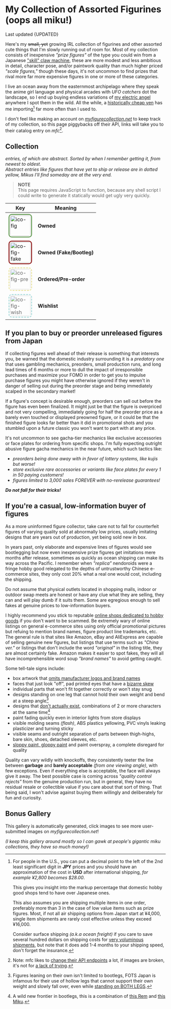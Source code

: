<!-- started 2022/4/21 -->
<!-- updated 2023/9/10 -->

# My Collection of Assorted Figurines (oops all miku!)
Last updated {UPDATED}

Here's my ~~small, yet~~ growing IRL collection of figurines and other assorted cute things that I'm slowly running out of room for.
Most of my collection consists of inexpensive _"prize figures"_ of the type you could win from a Japanese ["skill" claw machine][claw], these are more modest and less ambitious in detail, character pose, and/or paintwork quality than much higher priced _"scale figures,"_ though these days, it's not uncommon to find prizes that rival more far more expensive figures in one or more of these categories.

I live an ocean away from the easternmost archipelago where they speak the anime girl language and physical arcades with _UFO catchers_ dot the landscape, so I end up buying endless variations of [my electric angel][micker] anywhere I spot them in the wild.
All the while, a [historically cheap yen][jpy] has me importing[^import] far more often than I used to.

I don't feel like making an account on _[myfigurecollection.net][mfc]_ to keep track of my collection, so this page piggybacks off their API, links will take you to their catalog entry on _mfc_[^api].

[claw]: https://www.youtube.com/watch?v=0Nh-k8OXhCo
[micker]: https://www.youtube.com/watch?v=f91sM4rI76w&hl=en
[mfc]: https://myfigurecollection.net
[jpy]: https://www.google.com/finance/quote/USD-JPY?window=5Y
[^api]:
	Note: mfc likes to [change their API endpoints][1] a lot, if images are broken, it's not for [a lack of trying][2].

	[1]: https://github.com/microsounds/microsounds.github.io/commit/10c49ea
	[2]: https://raw.githubusercontent.com/microsounds/microsounds.github.io/master/.scripts/fetch-figure-pics.sh
[^import]:
	For people in the U.S., you can put a decimal point to the left of the 2nd least significant digit in **JPY** prices and you should have an approximation of the cost in **USD** after international shipping,
	_for example ¥2,800 becomes $28.00_.

	This gives you insight into the markup percentage that domestic hobby good shops tend to have over Japanese ones.

	This also assumes you are shipping multiple items in one order, preferably more than 3 in the case of low value items such as prize figures.
	Most, if not all air shipping options from Japan start at ¥4,000, single item shipments are rarely cost effective unless they exceed ¥16,000.

	Consider surface shipping _(a.k.a ocean freight)_ if you care to save several hundred dollars on shipping costs for [very voluminous shipments][coffin], but note that it does add 1-4 months to your shipping speed, don't forget the insurance.

	[coffin]: https://www.google.com/search?q=amiami+shipping+%28200%7Ccoffin%29+box+site%3Areddit.com&tbm=isch

## Collection
<em><strong><span id="fig-count" style="font-size: 150%"></span></strong> entries,
	<strong><span id="fig-abs-count" style="font-size: 120%"></span></strong> of which are abstract.</em>
_Sorted by when I remember getting it, from newest to oldest._
<br />_Abstract entries like figures that have yet to ship or release are in dotted yellow, Mikus I'll find someday are at the very end._


<div id="fig-thumbs">
<noscript>
<blockquote>
<p><strong>NOTE</strong><br/>
	This page requires JavaScript to function, because any shell script I could write to generate it statically would get ugly very quickly.</p>
</blockquote>
</noscript>

</div>

<div class="aside right">

| Key | Meaning |
| -- | -- |
| ![ico-fig]({DOC_ROOT}/notes/assets/miku-nendo.jpg) | **Owned** |
| ![ico-fig-fake]({DOC_ROOT}/notes/assets/miku-nendo.jpg) | **Owned (Fake/Bootleg)** |
| ![ico-fig-pre]({DOC_ROOT}/notes/assets/miku-nendo.jpg) | **Ordered/Pre-order** |
| ![ico-fig-wish]({DOC_ROOT}/notes/assets/miku-nendo.jpg) | **Wishlist** |

</div>

## If you plan to buy or preorder unreleased figures from Japan
If collecting figures well ahead of their release is something that interests you, be warned that the domestic industry surrounding it is a _predatory one_ that uses gambling mechanics, preorders, small production runs, and long lead times of 6 months or more to dull the impact of irresponsible purchases and maximize your FOMO in order to get you to impulse purchase figures you might have otherwise ignored if they weren't in danger of selling out during the preorder stage and being immediately scalped in the secondary market!

If a figure's concept is desirable enough, preorders can sell out before the figure has even been finalized.
It might just be that the figure is overpriced and not very compelling, immediately going for half the preorder price as a barely even touched or displayed preowned figure, or it could be that the finished figure looks far better than it did in promotional shots and you stumbled upon a future classic you won't want to part with at any price.

It's not uncommon to see gacha-tier mechanics like exclusive accessories or face plates for ordering from specific shops.
I'm fully expecting outright abusive figure gacha mechanics in the near future, which such tactics like:
* _preorders being done away with in favor of lottery systems, like kujis but worse!_
* _store exclusive rare accessories or variants like face plates for every 1 in 50 paying customers!_
* _figures limited to 3,000 sales FOREVER with no-rerelease guarantees!_

***Do not fall for their tricks!***


## If you're a casual, low-information buyer of figures
As a more uninformed figure collector, take care not to fall for counterfeit figures of varying quality sold at abnormally low prices, usually imitating designs that are years out of production, yet being sold new in box.

In years past, only elaborate and expensive lines of figures would see bootlegging but now even inexpensive prize figures get imitations mere months after release, sometimes as quickly as ocean shipping can make its way across the Pacific.
I remember when _"replica"_ nendoroids were a fringe hobby good relegated to the depths of untrustworthy Chinese e-commerce sites, they only cost 20% what a real one would cost, including the shipping.

Do not assume that physical outlets located in shopping malls, indoor or outdoor swap meets are honest or have any clue what they are selling, they can and will play dumb if it suits them. Some are egregious enough to sell fakes at genuine prices to low-information buyers.

I highly recommend you stick to reputable [online shops dedicated to hobby goods](https://www.buyfags.moe/Full_guide#List_of_shops) if you don't want to be scammed.
Be extremely wary of online listings on general e-commerce sites using only official promotional pictures but refuing to mention brand names, figure product line trademarks, etc.
The general rule is that sites like Amazon, eBay and AliExpress are capable of selling genuine new figures, but listings that use terms such as _"China ver."_ or listings that don't include the word _"original"_ in the listing title, they are almost certainly fake.
Amazon makes it easier to spot fakes, they will all have incomprehensible word soup _"brand names"_ to avoid getting caught.

Some tell-tale signs include:
* box artwork that [omits manufacturer logos and brand names](https://myfigurecollection.net/picture/2402764)
* faces that just look "off", pad printed eyes that have a [bizarre skew](https://myfigurecollection.net/picture/2182516)
* individual parts that won't fit together correctly or won't stay snug
* designs standing on one leg that cannot hold their own weight and bend at a steep angle[^fotsjapan]
* designs that [don't actually exist](https://myfigurecollection.net/picture/3267308), combinations of 2 or more characters at the same time[^rem]
* paint fading quickly even in interior lights from store displays
* visible molding seams _(flash)_, ABS plastics yellowing, PVC vinyls leaking plasticizer and turning sticky
* visible seams and outright separation of parts between thigh-highs, bare skin, shoes, detached sleeves, etc.
* [sloppy paint, gloppy paint](https://myfigurecollection.net/picture/2529349) and paint overspray, a complete disregard for quality

Quality can vary wildly with knockoffs, they consistently teeter the line between **garbage** and **barely acceptable** _(from one viewing angle)_, with few exceptions. Even if everything else is acceptable, the face will always give it away.
The best possible case is coming across _"quality control rejects"_ from the genuine production run, but in general, they have no residual resale or collectible value if you care about that sort of thing.
That being said, I won't advise against buying them willingly and deliberately for fun and curiosity.

[^rem]: A wild new frontier in bootlegs, this is a combination of
	[this Rem](https://myfigurecollection.net/item/1047417) and [this Miku](https://myfigurecollection.net/item/944728).

[^fotsjapan]:
	Figures leaning on their own isn't limited to bootlegs, FOTS Japan is infamous for their use of hollow legs that cannot support their own weight and slowly fall over, even while
	[standing on BOTH LEGS](https://old.reddit.com/r/AnimeFigures/comments/if2feq/just_dont_buy_how_heavy_are_the_dumbbells_you/).

## Bonus Gallery
This gallery is automatically generated, click images to see more user-submitted images on _myfigurecollection.net_!

_(I keep this gallery around mostly so I can gawk at people's gigantic miku collections, they have so much money!)_

<div class="gallery" id="fig-gallery">
</div>

<style type="text/css">
	[alt*="fig"] {
		border-radius: 10px;
		border: 3px #6B9F5B solid;
		padding: 2px;
		margin: 2px;
		height: 64px;
		width: 64px;
	}
	[alt*="fig"]:hover { opacity: unset; }
	[alt*="fake"] {	border: 3px #932525 solid; }
	[alt*="pre"] {	border: 3px #E1D97A dashed; opacity: 65%; }
	[alt*="wish"] {	border: 3px #86CDCD dashed; opacity: 65%; }
</style>

<script type="text/javascript">
/* <![CDATA[ */
'use strict';

var figs = [
	/* MFC id, unknown MFC image hash key, alt text description
	 * MFC ids prepended with x are knockoffs
	 */

	[ 'p186', '94494', 'good smile miku nendoroid #33 (2008)' ],
	[ 'p1656', 'ca554', 'good smile hachune miku nendoroid #042 (2008)' ],
	[ 'p1009', '633df', 'good smile kagamine len nendoroid #40' ],
	[ 'p1008', 'cbcc1', 'good smile kagamine rin nendoroid #39' ],
	[ 'p117503', 'e371a', 'good smile mikudayo nendoroid #299' ],

	[ 'p23566', '8126f', 'volks moekore plus #03.9 miku encore 1/6 scale' ],
	[ 'p331720', '1ff7c', 'good smile project diva ha2ne miku co-de' ],
	[ 'p22229', 'e58da', 'sega hatsune miku PM figure (2010)' ],
	[ 'p266283', 'f0162', 'taito hatsune miku mamama style api miku (2015)' ],
	[ 'p12037', 'bbc47', 'max factory miku live stage wonfes 2009 ver. figma #EX-003' ],
	[ 'p153162', '8abda', 'good smile snow miku 2014 nendoroid #380' ],
	[ 'p5737', '2e05d', 'good smile kagami hiiragi lucky star OVA nendoroid #062' ],
	[ 'p59755', '4a5b2', 'max factory miku append figma #100' ],
	[ 'p78582', '5dc32', 'good smike miku append nendoroid #194' ],
	[ 'p757554', '0b003', 'good smile miku cheerful ver. nendoroid #1001' ],
	[ 'p287701', 'ad644', 'good smile mitchie m the greatest idol miku 1/8 scale (2016)' ],
	[ 'p41459', '30b7f', 'good smile miku absolute HMO edition nendoroid #129' ],

/* from cancelled suruga-ya order 2023/7/26
	[ 'p104300', '65180', 'good smile sakura miku nendoroid #274' ],
	[ 'p1251028', '79b76', 'bandai q posket sakura miku type a' ],
*/
	[ '861021', 'c00c8', 'sega miku preciality special nuigurumi (fuwafuwa mega jumbo) plush' ],
	[ 'p1849001', '3fba5', 'gift hatsune miku nt fumo plush' ],
	[ 'p1876348', '49ca1', 'good smile miku 16th birthday ~dear creators~ nendoroid #2222' ],

	[ 'p1189085', '8fa69', 'good smile hatsune miku nt 1/8 scale (2023)' ],
	[ 'p1258843', '55d3c', 'furyu f:nex hatsune miku chronicle 1/7 scale' ],
	[ 'p926772', '68615', 'good smile racing miku 2020 nendoroid #1293' ],
	[ 'p1711391', '32d0d', 'taito kuji miku 39 no hi kinen kuji B prize' ],
	[ 'p998275', 'e47b6', 'taito miku 3rd season autumn ver.' ],
	[ 'p144335', '72a4a', 'max factory figma miku 2.0 #200' ],
	[ 'p604387', '623bc', 'good smile miku 10th anniv. ver. nendoroid #831' ],
	[ 'p12040', '74b0d', 'good smile hatsune miku CM ver. 1/8 scale (2009)' ],
	[ 'p29253', '8664a', 'max factory miku tony ver. 1/7 scale (2011)' ],
	[ 'p186', '94494', 'good smile miku nendoroid #33 (2008)' ],
	[ 'p136444', '8be06', 'good smile miku 2.0 nendoroid #300 (2013)' ],
	[ 'p61333', '3b529', 'good smile miku 1/8 scale lat-type ver.' ],
	[ 'p548722', '507c3', 'good smile hatsune miku v4x 1/8 scale' ],
	[ 'p187', '7888c', 'good smile hatsune miku 1/8 scale (2008)' ],

	[ 'p546853', 'be182', 'bandai figure-rise bust miku model kit' ],
	[ 'p1875244', '2f1ce', 'furyu noodle stopper miku autumn date' ],
	[ 'p1840070', 'c98a3', 'good smile needy girl overdose kangel nendoroid #2201' ],

	[ '289034', '83d4b', 'sega infinity module miku SPM' ],
	[ '1370076', '897d0', 'furyu bicute bunnies miku street ver.' ],
	[ '1210391', 'ebe3e', 'furyu bicute bunnies miku white bunny pearl ver.' ],
	[ '1419501', '06f2e', 'good smile racing miku 2022 nendoroid #1839' ],
	[ '1503807', '58c20', 'good smile magical mirai 2021 miku nendoroid #1940' ],
	[ '1407723', 'd9878', 'taito big nuigurumi miku winter ver. (type B)' ],
	[ '1635003', 'ca57b', 'taito wonderland puss in boots miku' ],
	[ '36788', '5b203', 'sega kagamine len EX figure (2010)' ],
	[ '1495055', 'eda04', 'bandai q posket miku v4x type a' ],
	[ '1796930', '5b192', 'max limited yurayura head miku nt' ],
	[ '1796928', '82839', 'max limited yurayura head miku' ],

	[ 'p1473760', 'fe3fe', 'good smile inugami korone nendoroid #1861' ],
	[ 'p1473759', '82d19', 'good smile nekomata okayu nendoroid #1860' ],
	[ 'p1782785', '17fdb', 'furyu exc∞d creative miku cyber future ver.' ],
	[ 'p1618453', 'f7702', 'good smile pop up parade needy girl overdose kangel' ],
	[ 'p1780064', 'bf4ff', 'taito miku artist masterpiece birthday 2023 ver.' ],
	[ 'p1873722', '8bef1', 'taito miku fashion figure uniform ver.' ],
	[ '1696654', '98c36', 'furyu miku flower fairy noodle stopper' ],
	[ 'p945860', '328b2', 'good smile miku nendoroid doll' ],
	[ '1226915', '1067b', 'good smile miku date outfit ver. nendoroid doll' ],
	[ '1616455', '1154b', 'good smile pop up parade DECO*27 vampire miku ver. L' ],
	[ 'p1779734', '8e024', 'taito miku fashion figure subculture ver.' ],

	[ '1335582', '0d57a', 'sega sakura miku v3 SPM' ],
	[ '1571286', '62065', 'sega miku christmas 2022 SPM' ],
	[ '1479579', '350f9', 'sega miku 15th anniversary kei ver. SPM' ],
	[ '1549222', '43de2', 'sega miku 15th anniversary zhou ver. SPM' ],
	[ '1376115', '30a86', 'good smile racing AMG 2021 SUPER GT round 3' ],
	[ '1275355', '94c12', 'sega preciality special nuigurumi sakura miku' ],
	[ '1213389', '85cfa', 'good smile genshin impact venti nendoroid #1795' ],
	[ '1189088', 'f9b14', 'good smile hatsune miku nt nendoroid #1701' ],
	[ '1662862', '12eb0', 'moeyu miku blanket hoodie' ],
	[ '1499800', '04668', 'taito miku artist masterpiece latidos 2022 ver.' ],
	[ '1220581', '696bc', 'taito miku artist masterpiece pricess arabian ver.' ],

	/* this is bloat
	[ '1536230', 'b1904', 're-ment miku miku ♪ room miniature #1 of 8' ],
	[ '1536252', 'a8865', 're-ment miku miku ♪ room miniature #2 of 8' ],
	[ '1536231', '5efb0', 're-ment miku miku ♪ room miniature #3 of 8' ],
	[ '1536233', '7215f', 're-ment miku miku ♪ room miniature #4 of 8' ],
	[ '1536234', 'a0238', 're-ment miku miku ♪ room miniature #5 of 8' ],
	[ '1536236', '07d51', 're-ment miku miku ♪ room miniature #6 of 8' ],
	[ '1536237', 'aea78', 're-ment miku miku ♪ room miniature #7 of 8' ],
	[ '1536238', 'a3e5c', 're-ment miku miku ♪ room miniature #8 of 8' ],
	*/

	[ 'x1214387', 'ea438', 'knockoff taito miku wonderland rapunzel' ],
	[ 'x314683', 'e7d29', 'knockoff sega miku fuwa fuwa nuigurumi plush (strap)' ],
	[ 'x370088', '27dfa', 'knockoff sega miku fuwa fuwa mega jumbo nuigurumi plush' ],
	[ 'x514129', '00fa6', 'knockoff sega nyanko miku fuwa fuwa mega jumbo nuigurumi plush' ],
	[ 'x809190', '8d2a0', 'knockoff furyu miku noodle stopper figure' ],
	[ 'x2987', '9fa5f', 'knockoff max factory figma miku #014' ],

	[ '401018', 'bfb66', 'sega project diva innocent SPM miku' ],
	[ '718192', '29017', 'hatsune miku 2nd season Winter ver.' ],
	[ '1251026', 'e36e0', 'bandai q posket miku type a' ],
	[ '944728', 'c98b0', 'furyu miku bicute bunnies original ver.' ],
	[ '1311067', '82a91', 'taito miku artist masterpiece princess alice' ],
	[ '1141381', 'fe94b', 'taito miku artist masterpiece 14th anniv.' ],
	[ '1293291', 'c95e9', 'furyu sakura miku noodle stopper' ],
	[ '886807', '5b4b2', 'taito sakura miku 2020 ver.' ],
	[ '1216990', '90105', 'racing miku 2021 espresto' ],
	[ '1035745', 'ba361', "sega mega 39's breathe you SPM miku" ],
	[ '1112719', '82ba8', 'taito miku big nuigurumi plush' ],
	[ '756832', 'd4634', 'taito hatsune miku 2nd season Spring ver.' ],
	[ '776143', '679aa', 'taito hatsune miku 2nd season Summer ver.' ],
	[ '4741', '3b1b2', 'sega hatsune miku EX figure (2009)' ],
	[ '1631369', '25b00', 'sega smiling miku nesoberi nuigurumi (strap)' ],
	[ '798190', 'f61e7', 'sega sakura miku SPM' ],
	[ '720383', '21905', 'sega fate/extella link astolfo SPM' ],
	[ '693275', 'f40e6', 'miku mega jumbo nuigurumi plush 2018' ],
	[ '675904', '1161e', 'good smile gochiusa sxarp nendoroid #929' ],
	[ '689123', '2750f', 'good smile snow princess miku nendoroid #1000' ],
	[ '464596', 'd0803', 'good smile konosuba megumin nendoroid #725' ],
	[ '440687', 'be7e3', 'sega project diva X miku SPM' ],
	[ '583734', 'ccf32', 'sega izayoi sakuya PM figure' ],
	[ '200768', '28f48', 'funko pop rocks miku #39' ],
	[ '246546', '9cbfc', 'sega project diva F2nd miku PM figure' ],
	[ 'x287774', 'f7c92', 'knockoff good smile umaru-chan nendoroid #524' ],
	[ 'x26113', 'a69e3', 'knockoff good smile snow miku nendoroid #150' ],
	[ '198604', '64215', 'sega project diva 2nd miku PM figure' ],
	[ '47413', 'd5289', 'banpresto akira kogami ichiban kuji H prize kyun-chara' ],
	[ '167123', '00cd8', 'sega project diva arcade miku PM figure (2012)' ],
	[ '100292', '0bb7d', 'great eastern entertainment hatsune miku plush (2012)' ],

	/* they're not hard to find but some of them are expensive */
	[ 'w66010', 'e028f', 'good smile miku support ver. nendoroid #170' ],
	[ 'w370088', '27dfa', 'sega miku fuwafuwa mega jumbo nuigurumi plush' ],
	[ 'w451821', '07e74', 'good smile hatsune miku (2.0) nendoroid JUMBO (2016)' ],
	[ 'w945858', 'b91b5', 'good smile hatsune miku v4x nendoroid #1309' ],
	[ 'w1085480', 'f2b12', 'furyu f:nex miku nekomimi headphove ver. 1/7 scale' ],
	[ 'w198011', '69a8c', 'max factory project diva 2nd mikuzukin miku 1/7 scale' ],
	[ 'w236245', '829af', 'good smile tell your world miku 1/8 scale' ],
	[ 'w78591', '17fbf', 'max factory miku 1/7 scale HSP ver. (2012)' ],
];

var thumbs = document.getElementById('fig-thumbs');
var gallery = document.getElementById('fig-gallery');

/* item count */
document.getElementById('fig-count').innerHTML = figs.length;

for (var i in figs) {
	var id = figs[i][0];
	var hash = figs[i][1];
	var title = figs[i][2];
	var alt = 'ico-fig';
	switch (id.charAt(0)) {
		case 'x': id = id.slice(1); alt = alt + '-fake'; break;
		case 'p': id = id.slice(1); alt = alt + '-pre'; break;
		case 'w': id = id.slice(1); alt = alt + '-wish'; break;
	}

	var l1, l2, l3;

	/* icons */
	l1 = document.createElement('a');
	l1.href= 'https://myfigurecollection.net/item/' + id;

		l2 = document.createElement('img');
		l2.alt = alt;
		l2.title = title;
		l2.src = 'https://static.myfigurecollection.net/upload/items/0/'
			+ id + '-' + hash + ".jpg";
		l1.appendChild(l2);

	thumbs.appendChild(l1);

	/* gallery, don't include entries I don't have */
	if (alt == 'ico-fig') {
		l1 = document.createElement('p');

			l2 = document.createElement('a');
			l2.href = 'https://myfigurecollection.net/pictures.php?itemId=' + id;

				l3 = document.createElement('img');
				l3.src = 'https://static.myfigurecollection.net/upload/items/1/'
					+ id + '-' + hash + ".jpg";
				l3.title = title;
				l3.alt = 'nolink';
				l2.appendChild(l3);

		l1.appendChild(l2);
		gallery.appendChild(l1);
	}
	else {
		/* abstract item count */
		document.getElementById('fig-abs-count').innerHTML =
			(document.getElementById('fig-abs-count').innerHTML | 0) + 1;
	}
}

/* ]]> */
</script>
